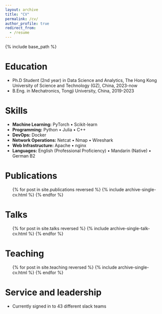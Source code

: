 ```yaml
---
layout: archive
title: "CV"
permalink: /cv/
author_profile: true
redirect_from:
  - /resume
---
```


{% include base_path %}

Education
======
* Ph.D Student (2nd year) in Data Science and Analytics, The Hong Kong University of Science and Technology (GZ), China, 2023-now
* B.Eng. in Mechatronics, Tongji University, China, 2019-2023
  
Skills
======
* **Machine Learning:** PyTorch • Scikit-learn
* **Programming:** Python • Julia • C++ 
* **DevOps:** Docker 
* **Network Operations:** Netcat • Nmap • Wireshark    
* **Web Infrastructure:** Apache • nginx
* **Languages:** English (Professional Proficiency) • Mandarin (Native) • German B2

Publications
======
  <ul>{% for post in site.publications reversed %}
    {% include archive-single-cv.html %}
  {% endfor %}</ul>
  
Talks
======
  <ul>{% for post in site.talks reversed %}
    {% include archive-single-talk-cv.html  %}
  {% endfor %}</ul>
  
Teaching
======
  <ul>{% for post in site.teaching reversed %}
    {% include archive-single-cv.html %}
  {% endfor %}</ul>
  
Service and leadership
======
* Currently signed in to 43 different slack teams
